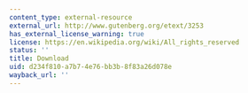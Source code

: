 ```yaml
---
content_type: external-resource
external_url: http://www.gutenberg.org/etext/3253
has_external_license_warning: true
license: https://en.wikipedia.org/wiki/All_rights_reserved
status: ''
title: Download
uid: d234f810-a7b7-4e76-bb3b-8f83a26d078e
wayback_url: ''
---
```

